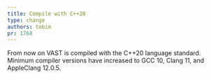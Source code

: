 ```yaml
---
title: Compile with C++20
type: change
authors: tobim
pr: 1768
---
```


From now on VAST is compiled with the C++20 language standard.
Minimum compiler versions have increased to GCC 10, Clang 11,
and AppleClang 12.0.5.
